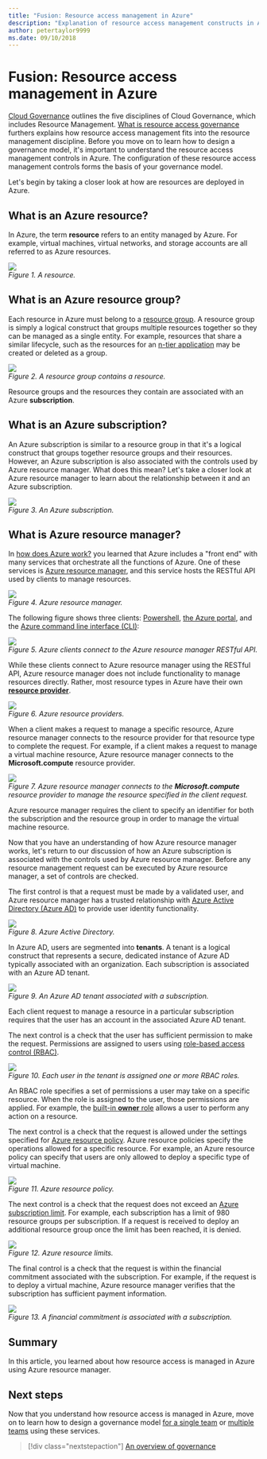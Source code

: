 ```yaml
---
title: "Fusion: Resource access management in Azure"
description: "Explanation of resource access management constructs in Azure: Azure resource manager, subscriptions, resource groups, and resources"
author: petertaylor9999
ms.date: 09/10/2018
---
```


# Fusion: Resource access management in Azure

[Cloud Governance](../overview.md) outlines the five disciplines of Cloud Governance, which includes Resource Management.  [What is resource access governance](overview.md) furthers explains how resource access management fits into the resource management discipline.  Before you move on to learn how to design a governance model, it's important to understand the resource access management controls in Azure. The configuration of these resource access management controls forms the basis of your governance model.

Let's begin by taking a closer look at how are resources are deployed in Azure. 

## What is an Azure resource?

In Azure, the term **resource** refers to an entity managed by Azure. For example, virtual machines, virtual networks, and storage accounts are all referred to as Azure resources.

![](../../_images/governance-1-9.png)   
*Figure 1. A resource.*

## What is an Azure resource group?

Each resource in Azure must belong to a [resource group](/azure/azure-resource-manager/resource-group-overview#resource-groups). A resource group is simply a logical construct that groups multiple resources together so they can be managed as a single entity. For example, resources that share a similar lifecycle, such as the resources for an [n-tier application](/azure/architecture/guide/architecture-styles/n-tier) may be created or deleted as a group. 

![](../../_images/governance-1-10.png)   
*Figure 2. A resource group contains a resource.* 

Resource groups and the resources they contain are associated with an Azure **subscription**. 

## What is an Azure subscription?

An Azure subscription is similar to a resource group in that it's a logical construct that groups together resource groups and their resources. However, an Azure subscription is also associated with the controls used by Azure resource manager. What does this mean? Let's take a closer look at Azure resource manager to learn about the relationship between it and an Azure subscription.

![](../../_images/governance-1-11.png)   
*Figure 3. An Azure subscription.*

## What is Azure resource manager?

In [how does Azure work?](../../getting-started/what-is-azure.md) you learned that Azure includes a "front end" with many services that orchestrate all the functions of Azure. One of these services is [Azure resource manager](/azure/azure-resource-manager/), and this service hosts the RESTful API used by clients to manage resources. 

![](../../_images/governance-1-12.png)   
*Figure 4. Azure resource manager.*

The following figure shows three clients: [Powershell](/powershell/azure/overview), [the Azure portal](https://portal.azure.com), and the [Azure command line interface (CLI)](/cli/azure):

![](../../_images/governance-1-13.png)   
*Figure 5. Azure clients connect to the Azure resource manager RESTful API.*

While these clients connect to Azure resource manager using the RESTful API, Azure resource manager does not include functionality to manage resources directly. Rather, most resource types in Azure have their own [**resource provider**](/azure/azure-resource-manager/resource-group-overview#terminology). 

![](../../_images/governance-1-14.png)   
*Figure 6. Azure resource providers.*

When a client makes a request to manage a specific resource, Azure resource manager connects to the resource provider for that resource type to complete the request. For example, if a client makes a request to manage a virtual machine resource, Azure resource manager connects to the **Microsoft.compute** resource provider. 

![](../../_images/governance-1-15.png)   
*Figure 7. Azure resource manager connects to the **Microsoft.compute** resource provider to manage the resource specified in the client request.*

Azure resource manager requires the client to specify an identifier for both the subscription and the resource group in order to manage the virtual machine resource. 

Now that you have an understanding of how Azure resource manager works, let's return to our discussion of how an Azure subscription is associated with the controls used by Azure resource manager. Before any resource management request can be executed by Azure resource manager, a set of controls are checked. 

The first control is that a request must be made by a validated user, and Azure resource manager has a trusted relationship with [Azure Active Directory (Azure AD)](/azure/active-directory/) to provide user identity functionality.

![](../../_images/governance-1-16.png)   
*Figure 8. Azure Active Directory.*

In Azure AD, users are segmented into **tenants**. A tenant is a logical construct that represents a secure, dedicated instance of Azure AD typically associated with an organization. Each subscription is associated with an Azure AD tenant.

![](../../_images/governance-1-17.png)   
*Figure 9. An Azure AD tenant associated with a subscription.*

Each client request to manage a resource in a particular subscription requires that the user has an account in the associated Azure AD tenant. 

The next control is a check that the user has sufficient permission to make the request. Permissions are assigned to users using [role-based access control (RBAC)](/azure/role-based-access-control/).

![](../../_images/governance-1-18.png)   
*Figure 10. Each user in the tenant is assigned one or more RBAC roles.*

An RBAC role specifies a set of permissions a user may take on a specific resource. When the role is assigned to the user, those permissions are applied. For example, the [built-in **owner** role](/azure/role-based-access-control/built-in-roles#owner) allows a user to perform any action on a resource.

The next control is a check that the request is allowed under the settings specified for [Azure resource policy](/azure/governance/policy/). Azure resource policies specify the operations allowed for a specific resource. For example, an Azure resource policy can specify that users are only allowed to deploy a specific type of virtual machine.

![](../../_images/governance-1-19.png)   
*Figure 11. Azure resource policy.*

The next control is a check that the request does not exceed an [Azure subscription limit](/azure/azure-subscription-service-limits). For example, each subscription has a limit of 980 resource groups per subscription. If a request is received to deploy an additional resource group once the limit has been reached, it is denied.

![](../../_images/governance-1-20.png)   
*Figure 12. Azure resource limits.* 

The final control is a check that the request is within the financial commitment associated with the subscription. For example, if the request is to deploy a virtual machine, Azure resource manager verifies that the subscription has sufficient payment information.

![](../../_images/governance-1-21.png)   
*Figure 13. A financial commitment is associated with a subscription.*

## Summary

In this article, you learned about how resource access is managed in Azure using Azure resource manager.

## Next steps

Now that you understand how resource access is managed in Azure, move on to learn how to design a governance model [for a single team](governance-single-team.md) or [multiple teams](governance-multiple-teams.md) using these services.

> [!div class="nextstepaction"]
> [An overview of governance](../overview.md)
